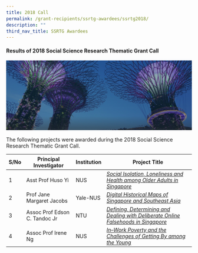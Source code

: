 ```yaml
---
title: 2018 Call
permalink: /grant-recipients/ssrtg-awardees/ssrtg2018/
description: ""
third_nav_title: SSRTG Awardees
---
```

#### **Results of 2018 Social Science Research Thematic Grant Call**
![](/images/hero-banner.png)

The following projects were awarded during the 2018 Social Science Research Thematic Grant Call. 


| S/No | Principal<br>Investigator | Institution |Project Title |
| -------- | -------- | -------- | -------- |
| 1 | Asst Prof Huso Yi | NUS |*[Social Isolation, Loneliness and Health among Older Adults in Singapore](https://staging.d2ih14cxifahz0.amplifyapp.com/projects/thematic-grant/huso2018/)*  |
| 2 |  Prof Jane Margaret Jacobs | Yale-NUS |*[Digital Historical Maps of Singapore and Southeast Asia](https://staging.d2ih14cxifahz0.amplifyapp.com/projects/thematic-grant/jane2018/)* |
| 3 |  Assoc Prof Edson C. Tandoc Jr |NTU | *[Defining, Determining and Dealing with Deliberate Online Falsehoods in Singapore](https://staging.d2ih14cxifahz0.amplifyapp.com/projects/thematic-grant/edson2018/)* |
| 4 |  Assoc Prof Irene Ng | NUS | *[In–Work Poverty and the Challenges of Getting By among the Young](https://staging.d2ih14cxifahz0.amplifyapp.com/projects/thematic-grant/sumit2019/)* |